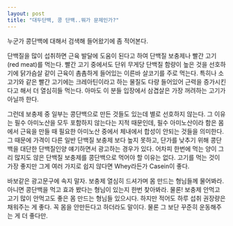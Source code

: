 ```yaml
---
layout: post
title: "대두단백, 콩 단백..뭐가 문제인가?"
---
```



누군가 콩단백에 대해서 검색해 들어왔기에 좀 적어본다.




단백질을 많이 섭취하면 근육 발달에 도움이 된다고 하여 단백질 보충제나 빨간 고기 (red meat)를 먹는다. 빨간 고기 중에서도 단위 무게당 단백질 함량이 높은 것을 선호하기에 닭가슴살 같이 근육이 촘촘하게 들어있는 이른바 살코기를 주로 먹는다. 특히나 소고기와 같은 빨간 고기에는 크레아틴이라고 하는 물질도 다량 들어있어 근력을 증가시킨다고 해서 더 열심히들 먹는다. 아마도 이 분들 입장에서 삼겹살은 가장 꺼려하는 고기가 아닐까 한다.




그런데 보충제 중 일부는 콩단백으로 만든 것들도 있는데 별로 선호하지 않는다. 그 이유는 필수 아미노산을 모두 포함하지 않는다는 지적 때문인데, 필수 아미노산이라 함은 몸에서 근육을 만들 때 필요한 아미노산 중에서 체내에서 합성이 안되는 것들을 의미한다. 그 때문에 가격이 다른 일반 단백질 보충제 보다 높지 못하고, 단가를 낮추기 위해 콩단백을 대단한 단백질인양 얘기하면서 광고하는 경우가 있다. 어차피 한번에 먹는 양이 그리 많지도 않은 단백질 보충제를 콩단백으로 먹어야 할 이유는 없다. 고기를 먹는 것이 가장 좋지만 그게 여러 가지로 쉽지 않다면 Whey라든가 Casein이 좋다.




바보같은 광고문구에 속지 말자. 보충제 열심히 드셔가며 몸 만드는 형님들께 물어봐라. 아니면 콩단백을 먹고 효과 봤다는 형님이 있는지 한번 찾아봐라. 물론! 보충제 안먹고 고기 많이 안먹고도 좋은 몸 만드는 형님들 있으시다. 하지만 적어도 하루 섭취 권장량은 채워주는 게 좋다. 꼭 몸을 안만든다고 하더라도 말이다. 물론 그 보단 꾸준히 운동해주는 게 더 좋다만.


